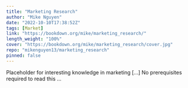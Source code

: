 ```yaml
---
title: "Marketing Research"
author: "Mike Nguyen"
date: "2022-10-10T17:38:52Z"
tags: [Market]
link: "https://bookdown.org/mike/marketing_research/"
length_weight: "100%"
cover: "https://bookdown.org/mike/marketing_research/cover.jpg"
repo: "mikenguyen13/marketing_research"
pinned: false
---
```


Placeholder for interesting knowledge in marketing [...] No prerequisites required to read this ...
